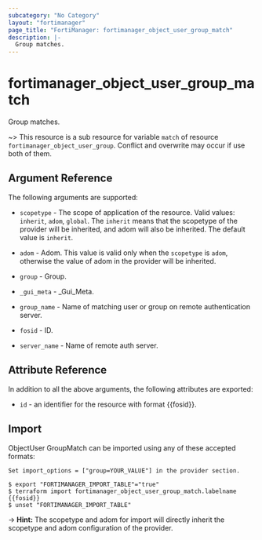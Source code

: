 ```yaml
---
subcategory: "No Category"
layout: "fortimanager"
page_title: "FortiManager: fortimanager_object_user_group_match"
description: |-
  Group matches.
---
```


# fortimanager_object_user_group_match
Group matches.

~> This resource is a sub resource for variable `match` of resource `fortimanager_object_user_group`. Conflict and overwrite may occur if use both of them.



## Argument Reference


The following arguments are supported:

* `scopetype` - The scope of application of the resource. Valid values: `inherit`, `adom`, `global`. The `inherit` means that the scopetype of the provider will be inherited, and adom will also be inherited. The default value is `inherit`.
* `adom` - Adom. This value is valid only when the `scopetype` is `adom`, otherwise the value of adom in the provider will be inherited.
* `group` - Group.

* `_gui_meta` - _Gui_Meta.
* `group_name` - Name of matching user or group on remote authentication server.
* `fosid` - ID.
* `server_name` - Name of remote auth server.


## Attribute Reference

In addition to all the above arguments, the following attributes are exported:
* `id` - an identifier for the resource with format {{fosid}}.

## Import

ObjectUser GroupMatch can be imported using any of these accepted formats:
```
Set import_options = ["group=YOUR_VALUE"] in the provider section.

$ export "FORTIMANAGER_IMPORT_TABLE"="true"
$ terraform import fortimanager_object_user_group_match.labelname {{fosid}}
$ unset "FORTIMANAGER_IMPORT_TABLE"
```
-> **Hint:** The scopetype and adom for import will directly inherit the scopetype and adom configuration of the provider.

